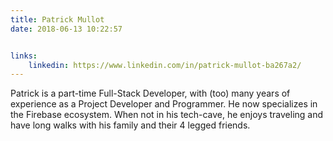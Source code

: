 ```yaml
---
title: Patrick Mullot
date: 2018-06-13 10:22:57


links:
    linkedin: https://www.linkedin.com/in/patrick-mullot-ba267a2/
---
```


Patrick is a part-time Full-Stack Developer, with (too) many years of experience as a Project Developer and Programmer. He now specializes in the Firebase ecosystem. When not in his tech-cave, he enjoys traveling and have long walks with his family and their 4 legged friends.
